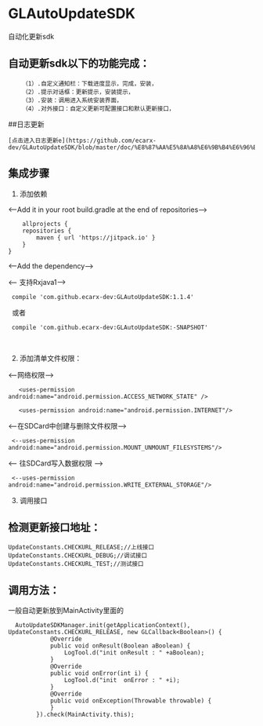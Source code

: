 # GLAutoUpdateSDK
自动化更新sdk

## 自动更新sdk以下的功能完成：

		（1）.自定义通知栏：下载进度显示，完成，安装，
		（2）.提示对话框：更新提示，安装提示，
		（3）.安装：调用进入系统安装界面，
		（4）.对外接口：自定义更新可配置接口和默认更新接口，

##日志更新

	[点击进入日志更新e](https://github.com/ecarx-dev/GLAutoUpdateSDK/blob/master/doc/%E8%87%AA%E5%8A%A8%E6%9B%B4%E6%96%B0sdk%E6%97%A5%E5%BF%97.md)

## 集成步骤

1. 添加依赖

<--Add it in your root build.gradle at the end of repositories-->

    	allprojects {
		repositories {
			maven { url 'https://jitpack.io' }
		}
	}
    	
<--Add the dependency-->

	
 <-- 支持Rxjava1-->
 
	 compile 'com.github.ecarx-dev:GLAutoUpdateSDK:1.1.4'
   
   或者
 
  	 compile 'com.github.ecarx-dev:GLAutoUpdateSDK:-SNAPSHOT'
    

 
2. 添加清单文件权限：

<--网络权限-->

       <uses-permission android:name="android.permission.ACCESS_NETWORK_STATE" />
	   
	   <uses-permission android:name="android.permission.INTERNET"/>
      
<--在SDCard中创建与删除文件权限--> 
     
     <--uses-permission android:name="android.permission.MOUNT_UNMOUNT_FILESYSTEMS"/>
     
<-- 往SDCard写入数据权限 -->
      
     <--uses-permission android:name="android.permission.WRITE_EXTERNAL_STORAGE"/>
3. 调用接口

## 检测更新接口地址：

    UpdateConstants.CHECKURL_RELEASE;//上线接口
    UpdateConstants.CHECKURL_DEBUG;//调试接口
    UpdateConstants.CHECKURL_TEST;//测试接口

## 调用方法：
一般自动更新放到MainActivity里面的

	  AutoUpdateSDKManager.init(getApplicationContext(), UpdateConstants.CHECKURL_RELEASE, new GLCallback<Boolean>() {
                @Override
                public void onResult(Boolean aBoolean) {
                    LogTool.d("init onResult : " +aBoolean);
                }
                @Override
                public void onError(int i) {
                    LogTool.d("init  onError : " +i);
                }
                @Override
                public void onException(Throwable throwable) {
                }
            }).check(MainActivity.this);





